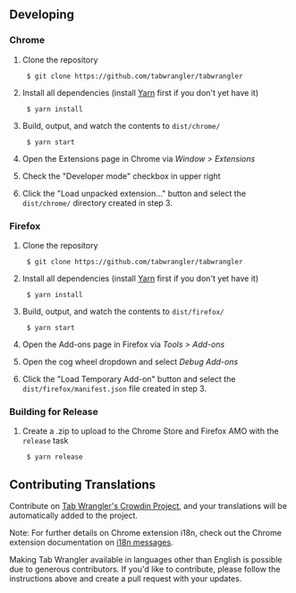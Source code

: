 ## Developing

### Chrome

1. Clone the repository

        $ git clone https://github.com/tabwrangler/tabwrangler
2. Install all dependencies (install [Yarn][2] first if you don't yet have it)

        $ yarn install
3. Build, output, and watch the contents to `dist/chrome/`

        $ yarn start
4. Open the Extensions page in Chrome via *Window > Extensions*
5. Check the "Developer mode" checkbox in upper right
6. Click the "Load unpacked extension..." button and select the `dist/chrome/` directory created in
   step 3.

### Firefox

1. Clone the repository

        $ git clone https://github.com/tabwrangler/tabwrangler
2. Install all dependencies (install [Yarn][2] first if you don't yet have it)

        $ yarn install
3. Build, output, and watch the contents to `dist/firefox/`

        $ yarn start
4. Open the Add-ons page in Firefox via *Tools > Add-ons*
5. Open the cog wheel dropdown and select *Debug Add-ons*
6. Click the "Load Temporary Add-on" button and select the `dist/firefox/manifest.json` file created
   in step 3.

### Building for Release

1. Create a .zip to upload to the Chrome Store and Firefox AMO with the `release` task

        $ yarn release

## Contributing Translations

Contribute on [Tab Wrangler's Crowdin Project][3], and your translations will be automatically
added to the project.

Note: For further details on Chrome extension i18n, check out the Chrome extension documentation
on [i18n messages][0].

Making Tab Wrangler available in languages other than English is possible due to generous
contributors. If you'd like to contribute, please follow the instructions above and create a pull
request with your updates.

[0]: https://developer.chrome.com/apps/i18n-messages
[1]: https://developer.chrome.com/webstore/i18n?csw=1#localeTable
[2]: https://yarnpkg.com/lang/en/docs/install/
[3]: https://crowdin.com/project/tab-wrangler

